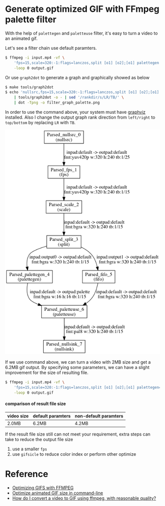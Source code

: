 Generate optimized GIF with FFmpeg palette filter
======

With the help of `palettegen` and `paletteuse` filter, it's easy to turn a video to an animated gif.

Let's see a filter chain use default paramters.

```bash
$ ffmpeg -i input.mp4 -vf \
    'fps=15,scale=320:-1:flags=lanczos,split [o1] [o2];[o1] palettegen [p];[o2] fifo [o];[o] [p] paletteuse' \
    -loop 0 output.gif
```

Or use `graph2dot` to generate a graph and graphically showed as below

```bash
$ make tools/graph2dot
$ echo 'nullsrc,fps=15,scale=320:-1:flags=lanczos,split [o1] [o2];[o1] palettegen [p];[o2] fifo [o];[o] [p] paletteuse,nullsink' \
    | tools/graph2dot -o - | sed '/rankdir/s/LR/TB/' \
    | dot -Tpng -o filter_graph_palette.png
```

In order to use the command above, your system must have [graphviz](http://www.graphviz.org/) installed. Also I change the output
graph rank direction from `left/right` to `top/bottom` by replacing `LR` with `TB`.

![Gif Palette](docs/filter_graph_palette.png)

If we use command above, we can turn a video with 2MB size and get a 6.2MB gif output. By specifying some parameters, we can have
a slight improvement for the size of resulting file.

```bash
$ ffmpeg -i input.mp4 -vf \
    'fps=15,scale=320:-1:flags=lanczos,split [o1] [o2];[o1] palettegen=stats_mode=diff [p];[o2] fifo [o];[o] [p] paletteuse=dither=bayer:bayer_scale=5:diff_mode=rectangle' \
    -loop 0 output.gif
```

#### comparison of result file size

| video size | default paramters | non-default paramters
|------------|-------------------|-----------------------
|  2.0MB     |    6.2MB          |    4.2MB

If the result file size still can not meet your requirement, extra steps can take to reduce the output file size

1. use a smaller `fps`
2. use `gifsicle` to reduce color index or perform other optimize

Reference
======
* [Optimizing GIFS with FFMPEG](https://cassidy.codes/blog/2017/04/25/ffmpeg-frames-to-gif-optimization/)
* [Optimize animated GIF size in command-line](https://superuser.com/questions/1107200/optimize-animated-gif-size-in-command-line)
* [How do I convert a video to GIF using ffmpeg, with reasonable quality?](https://superuser.com/questions/556029/how-do-i-convert-a-video-to-gif-using-ffmpeg-with-reasonable-quality)
